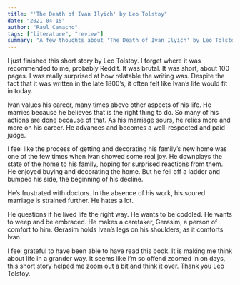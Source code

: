 ```yaml
---
title: "'The Death of Ivan Ilyich' by Leo Tolstoy"
date: "2021-04-15"
author: "Raul Camacho"
tags: ["literature", "review"]
summary: "A few thoughts about 'The Death of Ivan Ilyich' by Leo Tolstoy"
---
```


I just finished this short story by Leo Tolstoy. I forget where it was recommended to me, probably Reddit. It was brutal. It was short, about 100 pages. 
I was really surprised at how relatable the writing was. Despite the fact that it was written in the late 1800’s, it often felt like Ivan’s life would fit in today. 

Ivan values his career, many times above other aspects of his life. He marries because he believes that is the right thing to do. So many of his actions are done because of that. As his marriage sours, he relies more and more on his career. He advances and becomes a well-respected and paid judge. 

I feel like the process of getting and decorating his family’s new home was one of the few times when Ivan showed some real joy. He downplays the state of the home to his family, hoping for surprised reactions from them. He enjoyed buying and decorating the home. But he fell off a ladder and bumped his side, the beginning of his decline. 

He’s frustrated with doctors. In the absence of his work, his soured marriage is strained further. He hates a lot. 

He questions if he lived life the right way. 
He wants to be coddled. He wants to weep and be embraced. He makes a caretaker, Gerasim, a person of comfort to him. Gerasim holds Ivan’s legs on his shoulders, as it comforts Ivan. 

I feel grateful to have been able to have read this book. It is making me think about life in a grander way. It seems like I’m so offend zoomed in on days, this short story helped me zoom out a bit and think it over. Thank you Leo Tolstoy.